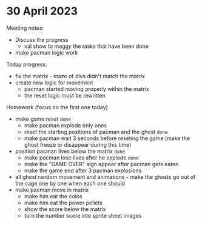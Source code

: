 # 30 April 2023
Meeting notes:
  * Discuss the progress 
    * val show to maggy the tasks that have been done
  * make pacman logic work 

  
Today progress:
  * fix the matrix - maze of divs didn't match the matrix 
  * create new logic for movement
    * pacman started moving properly within the matrix
    * the reset logic must be rewritten

  

  

Homework (focus on the first one today)
  * make game reset `done`
    * make pacman explode only ones 
    * reset  the starting positions of pacman and the ghost `done`
    * make pacman wait 3 seconds before reseting the game (make the ghost freeze or disappear during this time)
  * position pacman lives below the matrix `done`
    * make pacman lose lives after he explode `done`
    * make the "GAME OVER" sign appear after pacman gets eaten
    * make the game end after 3 pacman explosions 
  * all ghost random movement and animations - make the ghosts go out of the cage one by one when each one should
  * make pacman move in matrix
    * make him eat the coins
    * make him eat the power pellets
    * show the score below the matrix
    * turn the number score into sprite sheet images
    
  

